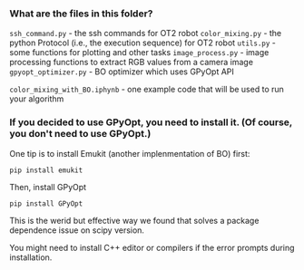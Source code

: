### What are the files in this folder?
`ssh_command.py` - the ssh commands for OT2 robot
`color_mixing.py` - the python Protocol (i.e., the execution sequence) for OT2 robot
`utils.py` - some functions for plotting and other tasks
`image_process.py` - image processing functions to extract RGB values from a camera image
`gpyopt_optimizer.py` - BO optimizer which uses GPyOpt API

`color_mixing_with_BO.iphynb` - one example code that will be used to run your algorithm 


### If you decided to use GPyOpt, you need to install it. (Of course, you don't need to use GPyOpt.)
One tip is to install Emukit (another implenmentation of BO) first:

`pip install emukit`

Then, install GPyOpt

`pip install GPyOpt`

This is the werid but effective way we found that solves a package dependence issue on scipy version. 

You might need to install C++ editor or compilers if the error prompts during installation.


